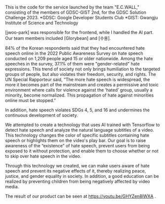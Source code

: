 This is the code for the service launched by the team "E.C.WALL," consisting of the members of GDSC-GIST 2nd, for the GDSC Solution Challenge 2023. 
*GDSC: Google Developer Students Club
*GIST: Gwangju Institute of Science and Technology

[jwoo-park] was responsible for the frontend, while I handled the AI part. Our team members included [Glorybean] and [수용].

84% of the Korean respondents said that they had encountered hate speech online in the 2022 Public Awareness Survey on hate speech conducted on 1,209 people aged 15 or older nationwide. 
Among the hate speeches in the survey, 37.1% of them were "gender-related" hate expressions. 
This trend of society not only brings humiliation to the targeted groups of people, but also violates their freedom, security, and rights. 
The UN Special Rapporteur said, “The more hate speech is widespread, the more it becomes part of the mainstream and creates a permissive and toxic environment where calls for violence against the ‘hated’ group, 
usually a minority, become normalized. This propagation of hate against minorities online must be stopped.”

In addition, hate speech violates SDGs 4, 5, and 16 and undermines the continuous development of society. 

We attempted to create a technology that uses AI trained with Tensorflow to detect hate speech and analyze the natural language subtitles of a video. 
This technology changes the color of specific subtitles containing hate speech or highlights them on the video's play bar. 
Our goal is to raise awareness of the “existence” of hate speech, prevent users from being exposed to it without protection, and enable them to choose whether or not to skip over hate speech in the video.

Through this technology we created, we can make users aware of hate speech and prevent its negative effects of it, thereby realizing peace, justice, and gender equality in society.
In addition, a good education can be realized by preventing children from being negatively affected by video media.

The result of our product can be seen at https://youtu.be/GHYZen8lWXA .

